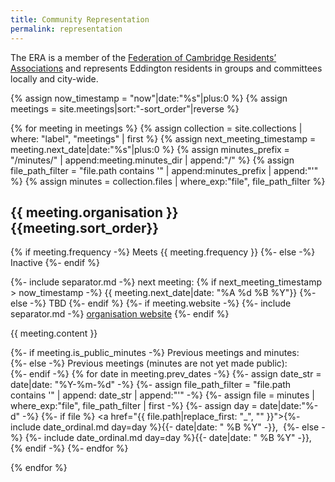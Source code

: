 ```yaml
---
title: Community Representation
permalink: representation
---
```


The ERA is a member of the [Federation of Cambridge Residents’ Associations](https://www.fecra.org.uk/)
and represents Eddington residents in groups and committees locally and city-wide.

{% assign now_timestamp = "now"|date:"%s"|plus:0 %}
{% assign meetings = site.meetings|sort:"-sort_order"|reverse %}

{% for meeting in meetings %}
{% assign collection = site.collections | where: "label", "meetings" | first %}
{% assign next_meeting_timestamp = meeting.next_date|date:"%s"|plus:0 %}
{% assign minutes_prefix = "/minutes/" | append:meeting.minutes_dir | append:"/" %}
{% assign file_path_filter = "file.path contains '" | append:minutes_prefix | append:"'" %}
{% assign minutes = collection.files | where_exp:"file", file_path_filter %}

## {{ meeting.organisation }} {{meeting.sort_order}}

{% if meeting.frequency -%}
Meets {{ meeting.frequency }}
{%- else -%}
Inactive
{%- endif %}

{%- include separator.md -%} next meeting:
{% if next_meeting_timestamp > now_timestamp -%}
  {{ meeting.next_date|date: "%A %d %B %Y"}}
{%- else -%}
  TBD
{%- endif %}
{%- if meeting.website -%}
{%- include separator.md -%}  [organisation website]({{meeting.website}})
{%- endif %}

{{ meeting.content }}

{%- if meeting.is_public_minutes -%}
Previous meetings and minutes:<br/>
{%- else -%}
Previous meetings (minutes are not yet made public):<br/>
{%- endif -%}
{% for date in meeting.prev_dates -%}
  {%- assign date_str = date|date: "%Y-%m-%d" -%}
  {%- assign file_path_filter = "file.path contains '" | append: date_str | append:"'" -%}
  {%- assign file = minutes | where_exp:"file", file_path_filter | first -%}
  {%- assign day = date|date:"%-d" -%}
  {%- if file %} <a href="{{ file.path|replace_first: "_", "" }}">{%- include date_ordinal.md day=day %}{{- date|date: " %B %Y" -}}</a>,&nbsp;
  {%- else -%}
  {%- include date_ordinal.md day=day %}{{- date|date: " %B %Y" -}},
  {% endif -%}
{%- endfor %}

{% endfor %}
